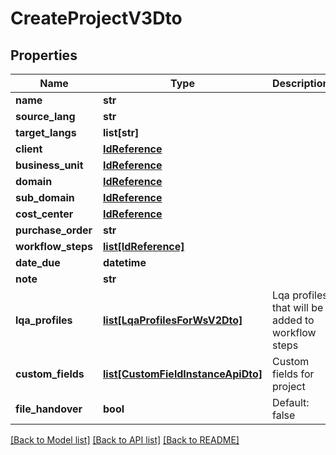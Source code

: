 # CreateProjectV3Dto

## Properties
Name | Type | Description | Notes
------------ | ------------- | ------------- | -------------
**name** | **str** |  | 
**source_lang** | **str** |  | 
**target_langs** | **list[str]** |  | 
**client** | [**IdReference**](IdReference.md) |  | [optional] 
**business_unit** | [**IdReference**](IdReference.md) |  | [optional] 
**domain** | [**IdReference**](IdReference.md) |  | [optional] 
**sub_domain** | [**IdReference**](IdReference.md) |  | [optional] 
**cost_center** | [**IdReference**](IdReference.md) |  | [optional] 
**purchase_order** | **str** |  | [optional] 
**workflow_steps** | [**list[IdReference]**](IdReference.md) |  | [optional] 
**date_due** | **datetime** |  | [optional] 
**note** | **str** |  | [optional] 
**lqa_profiles** | [**list[LqaProfilesForWsV2Dto]**](LqaProfilesForWsV2Dto.md) | Lqa profiles that will be added to workflow steps | [optional] 
**custom_fields** | [**list[CustomFieldInstanceApiDto]**](CustomFieldInstanceApiDto.md) | Custom fields for project | [optional] 
**file_handover** | **bool** | Default: false | [optional] 

[[Back to Model list]](../README.md#documentation-for-models) [[Back to API list]](../README.md#documentation-for-api-endpoints) [[Back to README]](../README.md)

